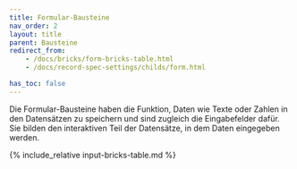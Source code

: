 ```yaml
---
title: Formular-Bausteine
nav_order: 2
layout: title
parent: Bausteine
redirect_from:
    - /docs/bricks/form-bricks-table.html
    - /docs/record-spec-settings/childs/form.html

has_toc: false
---
```


Die Formular-Bausteine haben die Funktion, Daten wie Texte oder Zahlen in den Datensätzen zu speichern und sind zugleich die Eingabefelder dafür. Sie bilden den interaktiven Teil der Datensätze, in dem Daten eingegeben werden.

{% include_relative input-bricks-table.md %}
